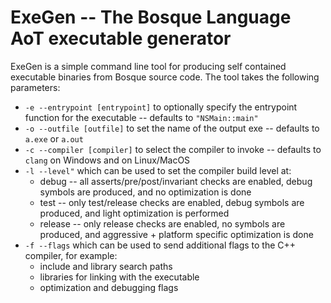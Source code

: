 # ExeGen -- The Bosque Language AoT executable generator

ExeGen is a simple command line tool for producing self contained executable binaries from Bosque source code. The tool takes the following parameters:

* `-e --entrypoint [entrypoint]` to optionally specify the entrypoint function for the executable -- defaults to `"NSMain::main"`
* `-o --outfile [outfile]` to set the name of the output exe -- defaults to `a.exe` or `a.out`
* `-c --compiler [compiler]` to select the compiler to invoke -- defaults to `clang` on Windows and on Linux/MacOS
* `-l --level"` which can be used to set the compiler build level at:
    - debug -- all asserts/pre/post/invariant checks are enabled, debug symbols are produced, and no optimization is done
    - test -- only test/release checks are enabled, debug symbols are produced, and light optimization is performed
    - release -- only release checks are enabled, no symbols are produced, and aggressive + platform specific optimization is done
* `-f --flags` which can be used to send additional flags to the C++ compiler, for example:
    * include and library search paths
    * libraries for linking with the executable
    * optimization and debugging flags